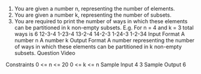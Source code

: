1. You are given a number n, representing the number of elements.
2. You are given a number k, representing the number of subsets.
3. You are required to print the number of ways in which these elements can be partitioned in k non-empty subsets.
   E.g.
   For n = 4 and k = 3 total ways is 6
   12-3-4
   1-23-4
   13-2-4
   14-2-3
   1-24-3
   1-2-34
   Input Format
   A number n
   A number k
   Output Format
   A number representing the number of ways in which these elements can be partitioned in k non-empty subsets.
   Question Video

Constraints
0 <= n <= 20
0 <= k <= n
Sample Input
4
3
Sample Output
6
